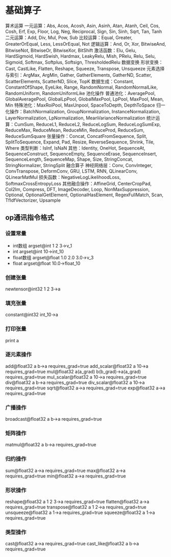 # 基础算子
算术运算
一元运算：Abs, Acos, Acosh, Asin, Asinh, Atan, Atanh, Ceil, Cos, Cosh, Erf, Exp, Floor, Log, Neg, Reciprocal, Sign, Sin, Sinh, Sqrt, Tan, Tanh
二元运算：Add, Div, Mul, Pow, Sub
比较运算：Equal, Greater, GreaterOrEqual, Less, LessOrEqual, Not
逻辑运算：And, Or, Xor, BitwiseAnd, BitwiseNot, BitwiseOr, BitwiseXor, BitShift
激活函数：Elu, Gelu, HardSigmoid, HardSwish, Hardmax, LeakyRelu, Mish, PRelu, Relu, Selu, Sigmoid, Softmax, Softplus, Softsign, ThresholdedRelu
数据变换
形状变换：Cast, CastLike, Flatten, Reshape, Squeeze, Transpose, Unsqueeze
元素选择与索引：ArgMax, ArgMin, Gather, GatherElements, GatherND, Scatter, ScatterElements, ScatterND, Slice, TopK
数据生成：Constant, ConstantOfShape, EyeLike, Range, RandomNormal, RandomNormalLike, RandomUniform, RandomUniformLike
池化操作
普通池化：AveragePool, GlobalAveragePool, GlobalLpPool, GlobalMaxPool, LpPool, MaxPool, Mean, Min
特殊池化：MaxRoiPool, MaxUnpool, SpaceToDepth, DepthToSpace
归一化操作：BatchNormalization, GroupNormalization, InstanceNormalization, LayerNormalization, LpNormalization, MeanVarianceNormalization
统计运算：CumSum, ReduceL1, ReduceL2, ReduceLogSum, ReduceLogSumExp, ReduceMax, ReduceMean, ReduceMin, ReduceProd, ReduceSum, ReduceSumSquare
张量操作：Concat, ConcatFromSequence, Split, SplitToSequence, Expand, Pad, Resize, ReverseSequence, Shrink, Tile, Where
类型判断：IsInf, IsNaN
其他：Identity, OneHot, SequenceAt, SequenceConstruct, SequenceEmpty, SequenceErase, SequenceInsert, SequenceLength, SequenceMap, Shape, Size, StringConcat, StringNormalizer, StringSplit
融合算子
神经网络层：Conv, ConvInteger, ConvTranspose, DeformConv, GRU, LSTM, RNN, QLinearConv, QLinearMatMul
损失函数：NegativeLogLikelihoodLoss, SoftmaxCrossEntropyLoss
其他融合操作：AffineGrid, CenterCropPad, Col2Im, Compress, DFT, ImageDecoder, Loop, NonMaxSuppression, Optional, OptionalGetElement, OptionalHasElement, RegexFullMatch, Scan, TfIdfVectorizer, Upsample

## op通讯指令格式

### 设置常量
+ int数组
argset@int 1 2 3->v_1
+ int
argset@int 10->int_10
+ float数组
argset@float 1.0 2.0 3.0->v_3
+ float
argset@float 10.0->float_10



### 创建张量
newtensor@int32 1 2 3->a

### 填充张量

constant@int32 int_10->a

### 打印张量
print a

### 逐元素操作
add@float32 a b->a requires_grad=true
add_scalar@float32 a 10->a requires_grad=true
mul@float32 a(a_grad) b(b_grad)->a(a_grad) requires_grad=true
mul_scalar@float32 a 10->a requires_grad=true
div@float32 a b->a requires_grad=true
div_scalar@float32 a 10->a requires_grad=true
sqrt@float32 a->a requires_grad=true
exp@float32 a->a requires_grad=true


### 广播操作
broadcast@float32 a b->a requires_grad=true


### 矩阵操作
matmul@float32 a b->a requires_grad=true


### 归约操作
sum@float32 a->a requires_grad=true
max@float32 a->a requires_grad=true
min@float32 a->a requires_grad=true


### 形状操作
reshape@float32 a 1 2 3->a requires_grad=true
flatten@float32 a->a requires_grad=true
transpose@float32 a 1 2->a requires_grad=true
unsqueeze@float32 a 1->a requires_grad=true
squeeze@float32 a 1->a requires_grad=true

### 类型操作
cast@float32 a->a requires_grad=true
cast_like@float32 a b->a requires_grad=true
 








